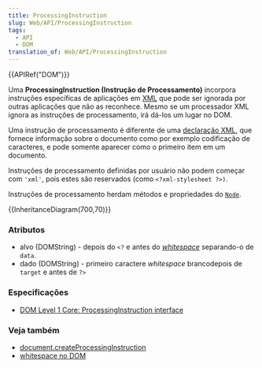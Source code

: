```yaml
---
title: ProcessingInstruction
slug: Web/API/ProcessingInstruction
tags:
  - API
  - DOM
translation_of: Web/API/ProcessingInstruction
---
```

{{APIRef("DOM")}}

Uma **ProcessingInstruction (Instrução de Processamento)** incorpora instruções específicas de aplicações em [XML](/pt-BR/docs/XML_introduction) que pode ser ignorada por outras aplicações que não as reconhece. Mesmo se um processador XML ignora as instruções de processamento, irá dá-los um lugar no DOM.

Uma instrução de processamento é diferente de uma [declaração XML](/pt-BR/docs/XML/XML_Declaration), que fornece informação sobre o documento como por exemplo codificação de caracteres, e pode somente aparecer como o primeiro item em um documento.

Instruções de processamento definidas por usuário não podem começar com `'xml'`, pois estes são reservados (como `<?xml-stylesheet ?>)`.

Instruções de processamento herdam métodos e propriedades do [`Node`](/pt-BR/docs/Web/API/Node).

{{InheritanceDiagram(700,70)}}

### Atributos

- alvo (DOMString) - depois do `<?` e antes do _[whitespace](/pt-BR/docs/Web/API/Document_Object_Model/Whitespace_in_the_DOM)_ separando-o de `data`.
- dado (DOMString) - primeiro caractere _whitespace_ brancodepois de `target` e antes de `?>`

### Especificações

- [DOM Level 1 Core: ProcessingInstruction interface](http://www.w3.org/TR/REC-DOM-Level-1/level-one-core.html#ID-1004215813)

### Veja também

- [document.createProcessingInstruction](/en/DOM/document.createProcessingInstruction)
- [whitespace no DOM](/pt-BR/docs/Web/API/Document_Object_Model/Whitespace_in_the_DOM)
